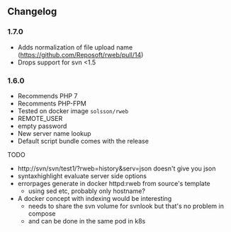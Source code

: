 
## Changelog

### 1.7.0

 * Adds normalization of file upload name (https://github.com/Reposoft/rweb/pull/14)
 * Drops support for svn <1.5

### 1.6.0

 * Recommends PHP 7
 * Recomments PHP-FPM
 * Tested on docker image `solsson/rweb`
 * REMOTE_USER
 * empty password
 * New server name lookup
 * Default script bundle comes with the release

TODO
 * http://svn/svn/test1/?rweb=history&serv=json doesn't give you json
 * syntaxhighlight evaluate server side options
 * errorpages generate in docker httpd:rweb from source's template
   - using sed etc, probably only hostname?
 * A docker concept with indexing would be interesting
   - needs to share the svn volume for svnlook but that's no problem in compose
   - and can be done in the same pod in k8s

